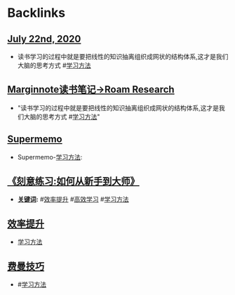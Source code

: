 
# Backlinks
## [July 22nd, 2020](<July 22nd, 2020.md>)
- 读书学习的过程中就是要把线性的知识抽离组织成网状的结构体系,这才是我们大脑的思考方式 #[学习方法](<学习方法.md>)

## [Marginnote读书笔记→Roam Research](<Marginnote读书笔记→Roam Research.md>)
- "读书学习的过程中就是要把线性的知识抽离组织成网状的结构体系,这才是我们大脑的思考方式 #[学习方法](<学习方法.md>)"

## [Supermemo](<Supermemo.md>)
- Supermemo-[学习方法](<学习方法.md>):

## [《刻意练习:如何从新手到大师》](<《刻意练习:如何从新手到大师》.md>)
- **[关键词](<关键词.md>):** #[效率提升](<效率提升.md>) #[高效学习](<高效学习.md>) #[学习方法](<学习方法.md>)

## [效率提升](<效率提升.md>)
- [学习方法](<学习方法.md>)

## [费曼技巧](<费曼技巧.md>)
- #[学习方法](<学习方法.md>)

